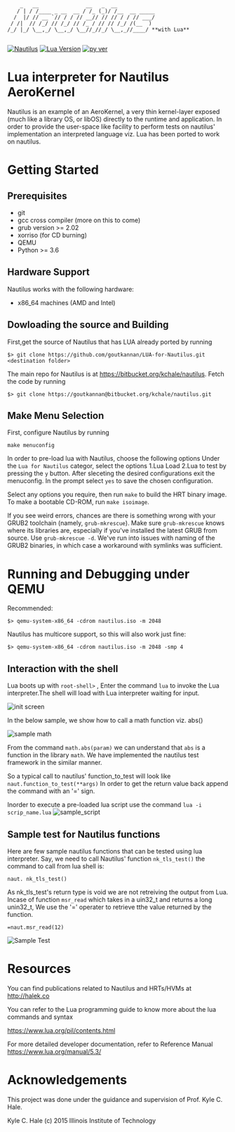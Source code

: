 ```

    _   __               __   _  __                
   / | / /____ _ __  __ / /_ (_)/ /__  __ _____    
  /  |/ // __ `// / / // __// // // / / // ___/ 
 / /|  // /_/ // /_/ // /_ / // // /_/ /(__  )     
/_/ |_/ \__,_/ \__,_/ \__//_//_/ \__,_//____/ **with Lua**


```
[![Nautilus](https://img.shields.io/travis/rust-lang/rust.svg)]()
[![Lua Version](https://img.shields.io/badge/Lua-5.2.4-blue.svg)](https://www.lua.org/source/5.2/)
[![py ver](https://img.shields.io/badge/Python-3.6-yellow.svg)](https://www.python.org/downloads/)

# Lua interpreter for Nautilus AeroKernel  

Nautilus is an example of an AeroKernel, a very thin kernel-layer exposed 
(much like a library OS, or libOS) directly to the runtime and application. 
In order to provide the user-space like facility to perform tests on nautilus' 
implementation an interpreted language viz. Lua has been ported to work on nautilus. 

# Getting Started

## Prerequisites

- git 
- gcc cross compiler (more on this to come)
- grub version >= 2.02
- xorriso (for CD burning)
- QEMU 
- Python >= 3.6


## Hardware Support

Nautilus works with the following hardware:

- x86_64 machines (AMD and Intel)

## Dowloading the source and Building

First,get the source of Nautilus that has LUA already ported by running 

`$> git clone https://github.com/goutkannan/LUA-for-Nautilus.git <destination folder>`

The main repo for Nautilus is at <https://bitbucket.org/kchale/nautilus>. Fetch the code by running

`$> git clone https://goutkannan@bitbucket.org/kchale/nautilus.git`


## Make Menu Selection

First, configure Nautilus by running

`make menuconfig`

In order to pre-load lua with Nautilus, choose the following options 
Under the `Lua for Nautilus` categor, select the options 1.Lua Load 2.Lua to test by pressing the `y` button. After sleceting the desired configurations exit the menuconfig. In the prompt select `yes` to save the chosen configuration. 


Select any options you require, then run `make` to build the HRT binary image. To make a bootable CD-ROM, 
run `make isoimage`. 



If you see weird errors, chances are there is something wrong with your GRUB2 toolchain 
(namely, `grub-mkrescue`). Make sure `grub-mkrescue` knows where its libraries are, especially if you've 
installed the latest GRUB from source. Use `grub-mkrescue -d`. We've run into issues with naming of
the GRUB2 binaries, in which case a workaround with symlinks was sufficient.


# Running and Debugging under QEMU

Recommended:

`$> qemu-system-x86_64 -cdrom nautilus.iso -m 2048`

Nautilus has multicore support, so this will also work just fine:

`$> qemu-system-x86_64 -cdrom nautilus.iso -m 2048 -smp 4`

## Interaction with the shell 

Lua boots up with  `root-shell>` , Enter the command `lua` to invoke the Lua interpreter.The shell will load with Lua interpreter waiting for input. 

![init screen](https://github.com/goutkannan/LUA-for-Nautilus/blob/master/Lua_init_1.JPG)

In the below sample, we show how to call a math function viz. abs() 

![sample math](https://github.com/goutkannan/LUA-for-Nautilus/blob/master/sample_math.JPG)

From the command `math.abs(param)` we can understand that `abs` is a function in the library `math`. 
We have implemented the nautilus test framework in the similar manner.

So a typical call to nautilus' function_to_test will look like `naut.function_to_test(**args)` 
In order to get the return value back append the command with an '=' sign. 



Inorder to execute a pre-loaded lua script use the command `lua -i scrip_name.lua` 
![sample_script](https://github.com/goutkannan/LUA-for-Nautilus/blob/master/lua_execute.JPG)



## Sample test for Nautilus functions

Here are few sample nautilus functions that can be tested using lua interpreter.
Say, we need to call Nautilus' function `nk_tls_test()` the command to call from lua shell is:

`naut. nk_tls_test()`

As nk_tls_test's return type is void we are not retreiving the output from Lua. Incase of function
`msr_read` which takes in a uin32_t and returns a long unin32_t, We use the '=' operater to retrieve tthe
value returned by the function. 

`=naut.msr_read(12)`



![Sample Test](https://github.com/goutkannan/LUA-for-Nautilus/blob/master/lua_script.JPG)


# Resources

You can find publications related to Nautilus and HRTs/HVMs at 
http://halek.co

You can refer to the Lua programming guide to know more about the lua commands and syntax

<https://www.lua.org/pil/contents.html>

For more detailed developer documentation, refer to Reference Manual 
<https://www.lua.org/manual/5.3/> 



# Acknowledgements
This project was done under the guidance and supervision of Prof. Kyle C. Hale.

Kyle C. Hale (c) 2015
Illinois Institute of Technology 

